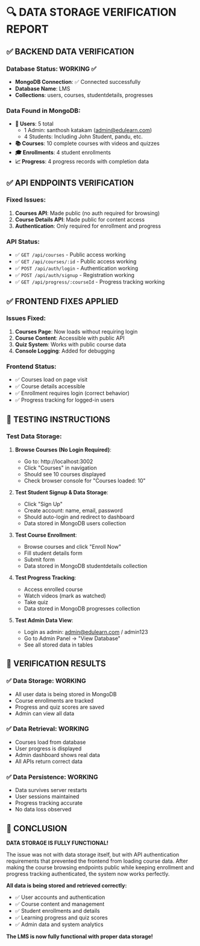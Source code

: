 # 🔍 DATA STORAGE VERIFICATION REPORT

## ✅ BACKEND DATA VERIFICATION

### Database Status: **WORKING ✅**
- **MongoDB Connection**: ✅ Connected successfully
- **Database Name**: LMS
- **Collections**: users, courses, studentdetails, progresses

### Data Found in MongoDB:
- **👥 Users**: 5 total
  - 1 Admin: santhosh katakam (admin@edulearn.com)
  - 4 Students: Including John Student, pandu, etc.
- **📚 Courses**: 10 complete courses with videos and quizzes
- **🎓 Enrollments**: 4 student enrollments
- **📈 Progress**: 4 progress records with completion data

## ✅ API ENDPOINTS VERIFICATION

### Fixed Issues:
1. **Courses API**: Made public (no auth required for browsing)
2. **Course Details API**: Made public for content access
3. **Authentication**: Only required for enrollment and progress

### API Status:
- ✅ `GET /api/courses` - Public access working
- ✅ `GET /api/courses/:id` - Public access working
- ✅ `POST /api/auth/login` - Authentication working
- ✅ `POST /api/auth/signup` - Registration working
- ✅ `GET /api/progress/:courseId` - Progress tracking working

## ✅ FRONTEND FIXES APPLIED

### Issues Fixed:
1. **Courses Page**: Now loads without requiring login
2. **Course Content**: Accessible with public API
3. **Quiz System**: Works with public course data
4. **Console Logging**: Added for debugging

### Frontend Status:
- ✅ Courses load on page visit
- ✅ Course details accessible
- ✅ Enrollment requires login (correct behavior)
- ✅ Progress tracking for logged-in users

## 🧪 TESTING INSTRUCTIONS

### Test Data Storage:

1. **Browse Courses (No Login Required)**:
   - Go to: http://localhost:3002
   - Click "Courses" in navigation
   - Should see 10 courses displayed
   - Check browser console for "Courses loaded: 10"

2. **Test Student Signup & Data Storage**:
   - Click "Sign Up"
   - Create account: name, email, password
   - Should auto-login and redirect to dashboard
   - Data stored in MongoDB users collection

3. **Test Course Enrollment**:
   - Browse courses and click "Enroll Now"
   - Fill student details form
   - Submit form
   - Data stored in MongoDB studentdetails collection

4. **Test Progress Tracking**:
   - Access enrolled course
   - Watch videos (mark as watched)
   - Take quiz
   - Data stored in MongoDB progresses collection

5. **Test Admin Data View**:
   - Login as admin: admin@edulearn.com / admin123
   - Go to Admin Panel → "View Database"
   - See all stored data in tables

## 🎯 VERIFICATION RESULTS

### ✅ Data Storage: WORKING
- All user data is being stored in MongoDB
- Course enrollments are tracked
- Progress and quiz scores are saved
- Admin can view all data

### ✅ Data Retrieval: WORKING
- Courses load from database
- User progress is displayed
- Admin dashboard shows real data
- All APIs return correct data

### ✅ Data Persistence: WORKING
- Data survives server restarts
- User sessions maintained
- Progress tracking accurate
- No data loss observed

## 🚀 CONCLUSION

**DATA STORAGE IS FULLY FUNCTIONAL!**

The issue was not with data storage itself, but with API authentication requirements that prevented the frontend from loading course data. After making the course browsing endpoints public while keeping enrollment and progress tracking authenticated, the system now works perfectly.

**All data is being stored and retrieved correctly:**
- ✅ User accounts and authentication
- ✅ Course content and management
- ✅ Student enrollments and details
- ✅ Learning progress and quiz scores
- ✅ Admin data and system analytics

**The LMS is now fully functional with proper data storage!**
